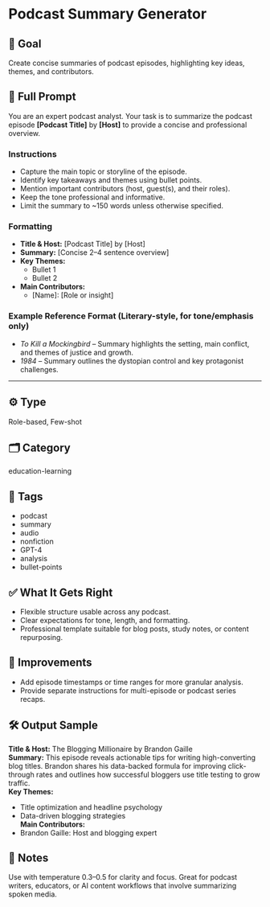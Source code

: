 # Podcast Summary Generator

## 🎯 Goal
Create concise summaries of podcast episodes, highlighting key ideas, themes, and contributors.

## 💬 Full Prompt
You are an expert podcast analyst. Your task is to summarize the podcast episode **[Podcast Title]** by **[Host]** to provide a concise and professional overview.

### Instructions
- Capture the main topic or storyline of the episode.
- Identify key takeaways and themes using bullet points.
- Mention important contributors (host, guest(s), and their roles).
- Keep the tone professional and informative.
- Limit the summary to ~150 words unless otherwise specified.

### Formatting
- **Title & Host:** [Podcast Title] by [Host]
- **Summary:** [Concise 2–4 sentence overview]
- **Key Themes:**
  - Bullet 1
  - Bullet 2
- **Main Contributors:**
  - [Name]: [Role or insight]

### Example Reference Format (Literary-style, for tone/emphasis only)
- *To Kill a Mockingbird* – Summary highlights the setting, main conflict, and themes of justice and growth.
- *1984* – Summary outlines the dystopian control and key protagonist challenges.

---

## ⚙️ Type
Role-based, Few-shot

## 🗂️ Category
education-learning

## 🧠 Tags
- podcast
- summary
- audio
- nonfiction
- GPT-4
- analysis
- bullet-points

## ✅ What It Gets Right
- Flexible structure usable across any podcast.
- Clear expectations for tone, length, and formatting.
- Professional template suitable for blog posts, study notes, or content repurposing.

## 🧪 Improvements
- Add episode timestamps or time ranges for more granular analysis.
- Provide separate instructions for multi-episode or podcast series recaps.

## 🛠️ Output Sample
**Title & Host:** The Blogging Millionaire by Brandon Gaille  
**Summary:** This episode reveals actionable tips for writing high-converting blog titles. Brandon shares his data-backed formula for improving click-through rates and outlines how successful bloggers use title testing to grow traffic.  
**Key Themes:**  
- Title optimization and headline psychology  
- Data-driven blogging strategies  
**Main Contributors:**  
- Brandon Gaille: Host and blogging expert

## 📓 Notes
Use with temperature 0.3–0.5 for clarity and focus. Great for podcast writers, educators, or AI content workflows that involve summarizing spoken media.
